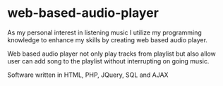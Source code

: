# web-based-audio-player
As my personal interest in listening music I utilize my programming knowledge to enhance my skills by creating web based audio player.

Web based audio player not only play tracks from playlist but also allow user can add song to the playlist without interrupting on going music.

Software written in HTML, PHP, JQuery, SQL and AJAX 

